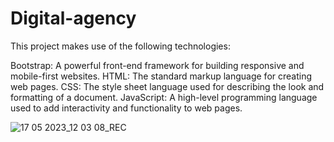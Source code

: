 # Digital-agency
This project makes use of the following technologies:

Bootstrap: A powerful front-end framework for building responsive and mobile-first websites.
HTML: The standard markup language for creating web pages.
CSS: The style sheet language used for describing the look and formatting of a document.
JavaScript: A high-level programming language used to add interactivity and functionality to web pages.


![17 05 2023_12 03 08_REC](https://github.com/aysegulyasar05/Digital-agency/assets/65957331/4fca367c-3644-443c-82a3-77058d7d8534)

